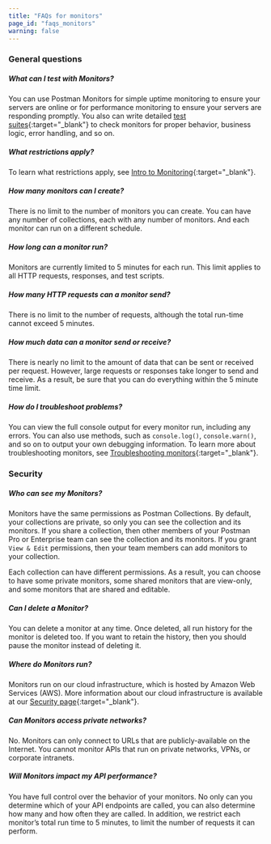 ```yaml
---
title: "FAQs for monitors"
page_id: "faqs_monitors"
warning: false
---
```


### General questions

##### **What can I test with Monitors?**

You can use Postman Monitors for simple uptime monitoring to ensure your servers are online or for performance monitoring to ensure your servers are responding promptly. You also can write detailed [test suites](/docs/postman/scripts/test_scripts){:target="_blank"} to check monitors for proper behavior, business logic, error handling, and so on.

##### **What restrictions apply?**

To learn what restrictions apply, see [Intro to Monitoring](/docs/postman/monitors/intro_monitors){:target="_blank"}.

##### **How many monitors can I create?**

There is no limit to the number of monitors you can create. You can have any number of collections, each with any number of monitors. And each monitor can run on a different schedule.

##### **How long can a monitor run?**

Monitors are currently limited to 5 minutes for each run. This limit applies to all HTTP requests, responses, and test scripts.

##### **How many HTTP requests can a monitor send?**

There is no limit to the number of requests, although the total run-time cannot exceed 5 minutes.

##### **How much data can a monitor send or receive?**

There is nearly no limit to the amount of data that can be sent or received per request. However, large requests or responses take longer to send and receive. As a result, be sure that you can do everything within the 5 minute time limit.

##### **How do I troubleshoot problems?**

You can view the full console output for every monitor run, including any errors. You can also use methods, such as `console.log()`, `console.warn()`, and so on to output your own debugging information. To learn more about troubleshooting monitors, see [Troubleshooting monitors](/docs/postman/monitors/troubleshooting_monitors){:target="_blank"}.

### Security

##### **Who can see my Monitors?**

Monitors have the same permissions as Postman Collections. By default, your collections are private, so only you can see the collection and its monitors. If you share a collection, then other members of your Postman Pro or Enterprise team can see the collection and its monitors. If you grant ``View & Edit`` permissions, then your team members can add monitors to your collection.

Each collection can have different permissions. As a result, you can choose to have some private monitors, some shared monitors that are view-only, and some monitors that are shared and editable.

##### **Can I delete a Monitor?**

You can delete a monitor at any time. Once deleted, all run history for the monitor is deleted too. If you want to retain the history, then you should pause the monitor instead of deleting it.

##### **Where do Monitors run?**

Monitors run on our cloud infrastructure, which is hosted by Amazon Web Services (AWS). More information about our cloud infrastructure is available at our [Security page](https://www.getpostman.com/security){:target="_blank"}.

##### **Can Monitors access private networks?**

No. Monitors can only connect to URLs that are publicly-available on the Internet. You cannot monitor APIs that run on private networks, VPNs, or corporate intranets.

##### **Will Monitors impact my API performance?**

You have full control over the behavior of your monitors. No only can you determine which of your API endpoints are called, you can also determine how many and how often they are called. In addition, we restrict each monitor’s total run time to 5 minutes, to limit the number of requests it can perform.
